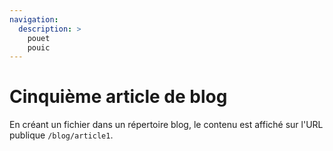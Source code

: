 ```yaml
---
navigation:
  description: >
    pouet
    pouic
---
```


# Cinquième article de blog

En créant un fichier dans un répertoire blog,
le contenu est affiché sur l'URL publique `/blog/article1`.
